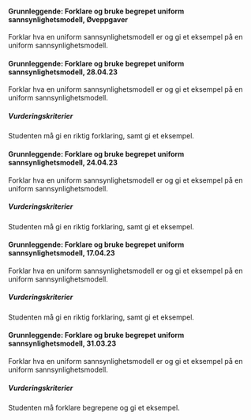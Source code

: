#### Grunnleggende: Forklare og bruke begrepet uniform sannsynlighetsmodell,  Øveppgaver

Forklar hva en uniform sannsynlighetsmodell er og gi et eksempel på en
uniform sannsynlighetsmodell.

#### Grunnleggende: Forklare og bruke begrepet uniform sannsynlighetsmodell,  28.04.23

Forklar hva en uniform sannsynlighetsmodell er og gi et eksempel på en uniform sannsynlighetsmodell.

##### Vurderingskriterier

Studenten må gi en riktig forklaring, samt gi et eksempel.

#### Grunnleggende: Forklare og bruke begrepet uniform sannsynlighetsmodell,  24.04.23

Forklar hva en uniform sannsynlighetsmodell er og gi et eksempel på en uniform sannsynlighetsmodell.

##### Vurderingskriterier

Studenten må gi en riktig forklaring, samt gi et eksempel.

#### Grunnleggende: Forklare og bruke begrepet uniform sannsynlighetsmodell,  17.04.23

Forklar hva en uniform sannsynlighetsmodell er og gi et eksempel på en uniform sannsynlighetsmodell.

##### Vurderingskriterier

Studenten må gi en riktig forklaring, samt gi et eksempel.

#### Grunnleggende: Forklare og bruke begrepet uniform sannsynlighetsmodell,  31.03.23

Forklar hva en uniform sannsynlighetsmodell er og gi et eksempel på en uniform sannsynlighetsmodell.

##### Vurderingskriterier

Studenten må forklare begrepene og gi et eksempel.

